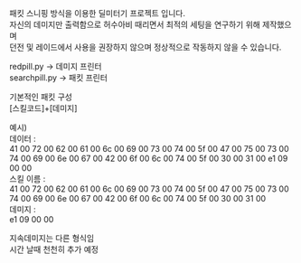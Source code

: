 패킷 스니핑 방식을 이용한 딜미터기 프로젝트 입니다.  
자신의 데미지만 출력함으로 허수아비 때리면서 최적의 세팅을 연구하기 위해 제작했으며  
던전 및 레이드에서 사용을 권장하지 않으며 정상적으로 작동하지 않을 수 있습니다.  
  
  
redpill.py -> 데미지 프린터  
searchpill.py -> 패킷 프린터  
  
기본적인 패킷 구성   
[스킬코드]+[데미지]   
  
예시)   
데이터 :   
41 00 72 00 62 00 61 00 6c 00 69 00 73 00 74 00 5f 00 47 00 75 00 73 00 74 00 69 00 6e 00 67 00 42 00 6f 00 6c 00 74 00 5f 00 30 00 31 00 e1 09 00 00   
스킬 이름 :   
41 00 72 00 62 00 61 00 6c 00 69 00 73 00 74 00 5f 00 47 00 75 00 73 00 74 00 69 00 6e 00 67 00 42 00 6f 00 6c 00 74 00 5f 00 30 00 31 00  
데미지 :  
e1 09 00 00  
  
지속데미지는 다른 형식임  
시간 날때 천천히 추가 예정  
